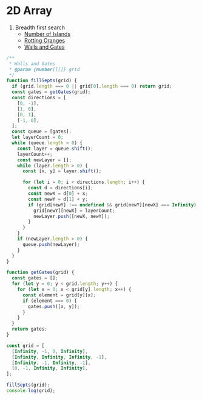 # 2D Array

1. Breadth first search
   - [Number of Islands](https://leetcode.com/problems/number-of-islands/)
   - [Rotting Oranges](https://leetcode.com/problems/rotting-oranges/)
   - [Walls and Gates](https://leetcode.com/problems/walls-and-gates/)

```javascript
/**
 * Walls and Gates
 * @param {number[][]} grid
 */
function fillSepts(grid) {
  if (grid.length === 0 || grid[0].length === 0) return grid;
  const gates = getGates(grid);
  const directions = [
    [0, -1],
    [1, 0],
    [0, 1],
    [-1, 0],
  ];
  const queue = [gates];
  let layerCount = 0;
  while (queue.length > 0) {
    const layer = queue.shift();
    layerCount++;
    const newLayer = [];
    while (layer.length > 0) {
      const [x, y] = layer.shift();

      for (let i = 0; i < directions.length; i++) {
        const d = directions[i];
        const newX = d[0] + x;
        const newY = d[1] + y;
        if (grid[newY] !== undefined && grid[newY][newX] === Infinity) {
          grid[newY][newX] = layerCount;
          newLayer.push([newX, newY]);
        }
      }
    }
    if (newLayer.length > 0) {
      queue.push(newLayer);
    }
  }
}

function getGates(grid) {
  const gates = [];
  for (let y = 0; y < grid.length; y++) {
    for (let x = 0; x < grid[y].length; x++) {
      const element = grid[y][x];
      if (element === 0) {
        gates.push([x, y]);
      }
    }
  }
  return gates;
}

const grid = [
  [Infinity, -1, 0, Infinity],
  [Infinity, Infinity, Infinity, -1],
  [Infinity, -1, Infinity, -1],
  [0, -1, Infinity, Infinity],
];

fillSepts(grid);
console.log(grid);
```
